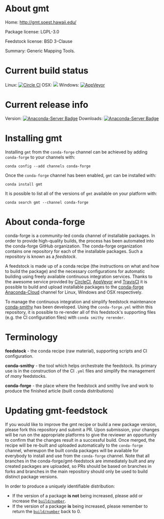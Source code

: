 About gmt
=========

Home: http://gmt.soest.hawaii.edu/

Package license: LGPL-3.0

Feedstock license: BSD 3-Clause

Summary: Generic Mapping Tools.



Current build status
====================

Linux: [![Circle CI](https://circleci.com/gh/conda-forge/gmt-feedstock.svg?style=shield)](https://circleci.com/gh/conda-forge/gmt-feedstock)
OSX: ![](https://cdn.rawgit.com/conda-forge/conda-smithy/90845bba35bec53edac7a16638aa4d77217a3713/conda_smithy/static/disabled.svg)
Windows: [![AppVeyor](https://ci.appveyor.com/api/projects/status/github/conda-forge/gmt-feedstock?svg=True)](https://ci.appveyor.com/project/conda-forge/gmt-feedstock/branch/master)

Current release info
====================
Version: [![Anaconda-Server Badge](https://anaconda.org/conda-forge/gmt/badges/version.svg)](https://anaconda.org/conda-forge/gmt)
Downloads: [![Anaconda-Server Badge](https://anaconda.org/conda-forge/gmt/badges/downloads.svg)](https://anaconda.org/conda-forge/gmt)

Installing gmt
==============

Installing `gmt` from the `conda-forge` channel can be achieved by adding `conda-forge` to your channels with:

```
conda config --add channels conda-forge
```

Once the `conda-forge` channel has been enabled, `gmt` can be installed with:

```
conda install gmt
```

It is possible to list all of the versions of `gmt` available on your platform with:

```
conda search gmt --channel conda-forge
```


About conda-forge
=================

conda-forge is a community-led conda channel of installable packages.
In order to provide high-quality builds, the process has been automated into the
conda-forge GitHub organization. The conda-forge organization contains one repository
for each of the installable packages. Such a repository is known as a *feedstock*.

A feedstock is made up of a conda recipe (the instructions on what and how to build
the package) and the necessary configurations for automatic building using freely
available continuous integration services. Thanks to the awesome service provided by
[CircleCI](https://circleci.com/), [AppVeyor](http://www.appveyor.com/)
and [TravisCI](https://travis-ci.org/) it is possible to build and upload installable
packages to the [conda-forge](https://anaconda.org/conda-forge)
[Anaconda-Cloud](http://docs.anaconda.org/) channel for Linux, Windows and OSX respectively.

To manage the continuous integration and simplify feedstock maintenance
[conda-smithy](http://github.com/conda-forge/conda-smithy) has been developed.
Using the ``conda-forge.yml`` within this repository, it is possible to re-render all of
this feedstock's supporting files (e.g. the CI configuration files) with ``conda smithy rerender``.


Terminology
===========

**feedstock** - the conda recipe (raw material), supporting scripts and CI configuration.

**conda-smithy** - the tool which helps orchestrate the feedstock.
                   Its primary use is in the construction of the CI ``.yml`` files
                   and simplify the management of *many* feedstocks.

**conda-forge** - the place where the feedstock and smithy live and work to
                  produce the finished article (built conda distributions)


Updating gmt-feedstock
======================

If you would like to improve the gmt recipe or build a new
package version, please fork this repository and submit a PR. Upon submission,
your changes will be run on the appropriate platforms to give the reviewer an
opportunity to confirm that the changes result in a successful build. Once
merged, the recipe will be re-built and uploaded automatically to the
`conda-forge` channel, whereupon the built conda packages will be available for
everybody to install and use from the `conda-forge` channel.
Note that all branches in the conda-forge/gmt-feedstock are
immediately built and any created packages are uploaded, so PRs should be based
on branches in forks and branches in the main repository should only be used to
build distinct package versions.

In order to produce a uniquely identifiable distribution:
 * If the version of a package **is not** being increased, please add or increase
   the [``build/number``](http://conda.pydata.org/docs/building/meta-yaml.html#build-number-and-string).
 * If the version of a package **is** being increased, please remember to return
   the [``build/number``](http://conda.pydata.org/docs/building/meta-yaml.html#build-number-and-string)
   back to 0.
